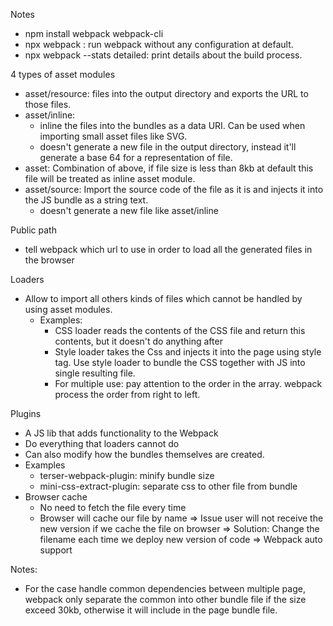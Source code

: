 Notes
- npm install webpack webpack-cli
- npx webpack : run webpack without any configuration at default.
- npx webpack --stats detailed: print details about the build process.

4 types of asset modules
- asset/resource: files into the output directory and exports the URL to those files.
- asset/inline:
  - inline the files into the bundles as a data URI. Can be used when importing small asset files like SVG.
  - doesn't generate a new file in the output directory, instead it'll generate a base 64 for a representation of file.
- asset: Combination of above, if file size is less than 8kb at default this file will be treated as inline asset module.
- asset/source: Import the source code of the file as it is and injects it into the JS bundle as a string text.
  - doesn't generate a new file like asset/inline

Public path
- tell webpack which url to use in order to load all the generated files in the browser

Loaders
- Allow to import all others kinds of files which cannot be handled by using asset modules.
  - Examples: 
    - CSS loader reads the contents of the CSS file and return this contents, but it doesn't do anything after
    - Style loader takes the Css and injects it into the page using style tag. Use style loader to bundle the CSS together with JS into single resulting file.
    - For multiple use: pay attention to the order in the array. webpack process the order from right to left.

Plugins
  - A JS lib that adds functionality to the Webpack
  - Do everything that loaders cannot do
  - Can also modify how the bundles themselves are created.
  - Examples
    - terser-webpack-plugin: minify bundle size
    - mini-css-extract-plugin: separate css to other file from bundle
  - Browser cache
    - No need to fetch the file every time
    - Browser will cache our file by name => Issue user will not receive the new version if we cache the file on browser
      => Solution: Change the filename each time we deploy new version of code => Webpack auto support

Notes:
  - For the case handle common dependencies between multiple page, webpack only separate the common into other bundle file if the size exceed 30kb, otherwise it
will include in the page bundle file.